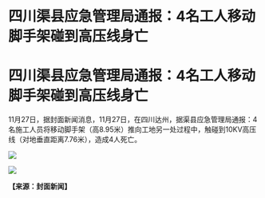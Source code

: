 # 四川渠县应急管理局通报：4名工人移动脚手架碰到高压线身亡

# 四川渠县应急管理局通报：4名工人移动脚手架碰到高压线身亡

11月27日，据封面新闻消息，11月27日，在四川达州，据渠县应急管理局通报：4名施工人员将移动脚手架（高8.95米）推向工地另一处过程中，触碰到10KV高压线（对地垂直距离7.76米），造成4人死亡。

![](https://inews.gtimg.com/om_bt/O3Ta2GGTpl9uP7NSa2lP7PIZ7EpY1es4bjjFbchH546QYAA/1000)

![](https://inews.gtimg.com/om_bt/ON5sbK2Keyh-D6BXMWU1EGkGSO0Y2nDW7DDVGkM5JneHMAA/1000)

**【来源：封面新闻】**

